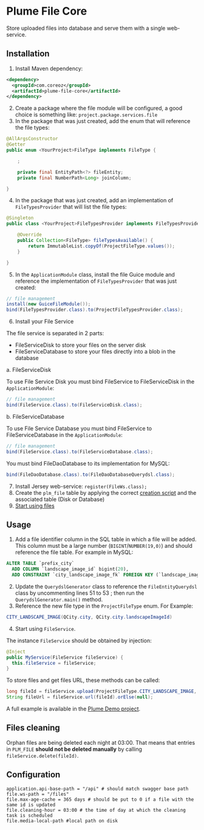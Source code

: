 Plume File Core
===============

Store uploaded files into database and serve them with a single web-service.

Installation
------------
1. Install Maven dependency:
```xml
<dependency>
  <groupId>com.coreoz</groupId>
  <artifactId>plume-file-core</artifactId>
</dependency>
```
2. Create a package where the file module will be configured,
a good choice is something like: `project.package.services.file`
3. In the package that was just created, add the enum that will reference the file types:
```java
@AllArgsConstructor
@Getter
public enum <YourProject>FileType implements FileType {

	;

	private final EntityPath<?> fileEntity;
	private final NumberPath<Long> joinColumn;

}
```
4. In the package that was just created, add an implementation of `FileTypesProvider`
that will list the file types:
```java
@Singleton
public class <YourProject>FileTypesProvider implements FileTypesProvider {

	@Override
	public Collection<FileType> fileTypesAvailable() {
		return ImmutableList.copyOf(ProjectFileType.values());
	}

}
```
5. In the `ApplicationModule` class, install the file Guice module
and reference the implementation of `FileTypesProvider` that was just created:
```java
// file management
install(new GuiceFileModule());
bind(FileTypesProvider.class).to(ProjectFileTypesProvider.class);
```

6. Install your File Service

The file service is separated in 2 parts:
- FileServiceDisk to store your files on the server disk
- FileServiceDatabase to store your files directly into a blob in the database

a. FileServiceDisk

To use File Service Disk you must bind FileService to FileServiceDisk in the `ApplicationModule`:
 ```java
 // file management
 bind(FileService.class).to(FileServiceDisk.class);

 ```

b. FileServiceDatabase

To use File Service Database you must bind FileService to FileServiceDatabase in the `ApplicationModule`:
 ```java
 // file management
 bind(FileService.class).to(FileServiceDatabase.class);
 ```

You must bind FileDaoDatabase to its implementation for MySQL:
 ```java
 bind(FileDaoDatabase.class).to(FileDaoDatabaseQuerydsl.class);
```

7. Install Jersey web-service: `register(FileWs.class);`
8. Create the `plm_file` table by applying the correct [creation script](sql/) and the associated table (Disk or Database)
9. [Start using files](#usage)

Usage
-----
1. Add a file identifier column in the SQL table in which a file will be added.
This column must be a large number (`BIGINT`/`NUMBER(19,0)`) and should reference the file table.
For example in MySQL:
```sql
ALTER TABLE `prefix_city`
  ADD COLUMN `landscape_image_id` bigint(20),
  ADD CONSTRAINT `city_landscape_image_fk` FOREIGN KEY (`landscape_image_id`) REFERENCES `PLM_FILE` (`id`);
```
2. Update the `QuerydslGenerator` class to reference the `FileEntityQuerydsl` class
by uncommenting lines 51 to 53 ; then run the `QuerydslGenerator.main()` method.
3. Reference the new file type in the `ProjectFileType` enum. For Example:
```java
CITY_LANDSCAPE_IMAGE(QCity.city, QCity.city.landscapeImageId)
```
4. Start using `FileService`.

The instance `FileService` should be obtained by injection:
```java
@Inject
public MyService(FileService fileService) {
  this.fileService = fileService;
}
```
To store files and get files URL, these methods can be called:
```java
long fileId = fileService.upload(ProjectFileType.CITY_LANDSCAPE_IMAGE, fileData).getId();
String fileUrl = fileService.url(fileId).orElse(null);
```

A full example is available in the
[Plume Demo project](https://github.com/Coreoz/Plume-demo/tree/master/plume-demo-full-guice-jersey).

Files cleaning
--------------
Orphan files are being deleted each night at 03:00.
That means that entries in `PLM_FILE` **should not be deleted manually** by calling `fileService.delete(fileId)`.

Configuration
-------------
```
application.api-base-path = "/api" # should match swagger base path
file.ws-path = "/files"
file.max-age-cache = 365 days # should be put to 0 if a file with the same id is updated
file.cleaning-hour = 03:00 # the time of day at which the cleaning task is scheduled
file.media-local-path #local path on disk
```

